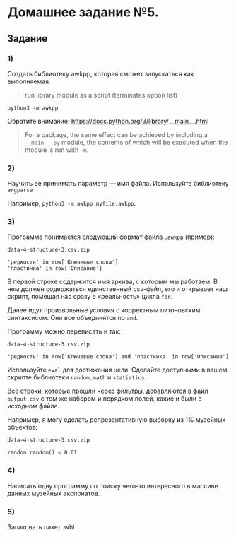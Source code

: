 # Домашнее задание №5.

## Задание

### 1)

Создать библиотеку awkpp, которая сможет запускаться как выполняемая.

> run library module as a script (terminates option list)

`python3 -m awkpp`

Обратите внимание: https://docs.python.org/3/library/__main__.html

> For a package, the same effect can be achieved by including a `__main__.py` module, the contents of which will be executed when the module is run with `-m`.

### 2)

Научить ее принимать параметр — имя файла. Используйте библиотеку `argparse`

Например, `python3 -m awkpp myfile.awkpp`.

### 3)

Программа понимается следующий формат файла `.awkpp` (пример):

```
data-4-structure-3.csv.zip

'редкость' in row['Ключевые слова']
'пластинка' in row['Описание']
```

В первой строке содержится имя архива, с которым мы работаем. В нем должен содержаться единственный csv-файл, его и открывает наш скрипт, помещая нас сразу в «реальность» цикла `for`.

Далее идут произвольные условия с корректным питоновским синтаксисом. Они все объединятся по `and`.

Программу можно переписать и так:

```
data-4-structure-3.csv.zip

'редкость' in row['Ключевые слова'] and 'пластинка' in row['Описание']
```

Используйте `eval` для достижения цели. Сделайте доступными в вашем скрипте библиотеки `random`, `math` и `statistics`.

Все строки, которые прошли через фильтры, добавляются в файл `output.csv` с тем же набором и порядком полей, какие и были в исходном файле.

Например, я могу сделать репрезентативную выборку из 1% музейных объектов:

```
data-4-structure-3.csv.zip

random.random() < 0.01

```

### 4)

Написать одну программу по поиску чего-то интересного в массиве данных музейных экспонатов.

### 5)

Запаковать пакет .whl
